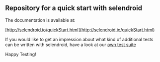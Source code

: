 ## Repository for a quick start with selendroid

The documentation is available at: 

[http://selendroid.io/quickStart.html](http://selendroid.io/quickStart.html)

If you would like to get an impression about what kind of additional tests can be written
with selendroid, have a look at our [own test suite](https://github.com/selendroid/selendroid/tree/master/selendroid-test-app/src/test/java/io/selendroid)

Happy Testing!